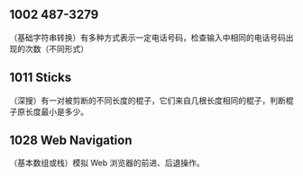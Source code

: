 ## 1002 487-3279
（基础字符串转换）有多种方式表示一定电话号码，检查输入中相同的电话号码出现的次数（不同形式）

## 1011 Sticks
（深搜）有一对被剪断的不同长度的棍子，它们来自几根长度相同的棍子，判断棍子原长度最小是多少。

## 1028 Web Navigation
（基本数组或栈）模拟 Web 浏览器的前进、后退操作。

